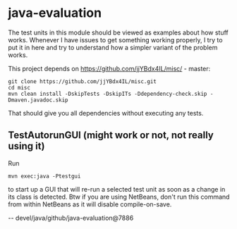 # java-evaluation

The test units in this module should be viewed as examples about how stuff
works. Whenever I have issues to get something working properly, I try to
put it in here and try to understand how a simpler variant of the problem
works.

This project depends on https://github.com/jjYBdx4IL/misc/ - master:

    git clone https://github.com/jjYBdx4IL/misc.git
    cd misc
    mvn clean install -DskipTests -DskipITs -Ddependency-check.skip -Dmaven.javadoc.skip

That should give you all dependencies without executing any tests.


## TestAutorunGUI (might work or not, not really using it)

Run

    mvn exec:java -Ptestgui

to start up a GUI that will re-run a selected test unit as soon as
a change in its class is detected. Btw if you are using NetBeans, don't
run this command from within NetBeans as it will disable compile-on-save.



--
devel/java/github/java-evaluation@7886
